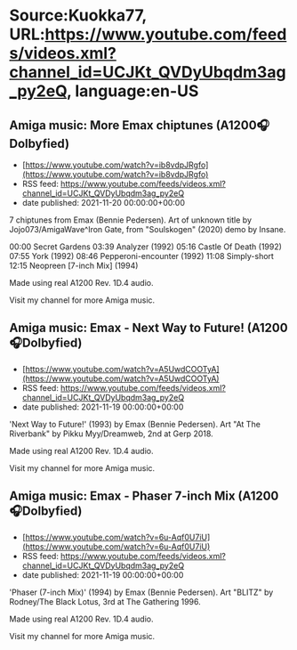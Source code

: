 # Source:Kuokka77, URL:https://www.youtube.com/feeds/videos.xml?channel_id=UCJKt_QVDyUbqdm3ag_py2eQ, language:en-US

## Amiga music: More Emax chiptunes (A1200🎧Dolbyfied)
 - [https://www.youtube.com/watch?v=ib8vdpJRgfo](https://www.youtube.com/watch?v=ib8vdpJRgfo)
 - RSS feed: https://www.youtube.com/feeds/videos.xml?channel_id=UCJKt_QVDyUbqdm3ag_py2eQ
 - date published: 2021-11-20 00:00:00+00:00

7 chiptunes from Emax (Bennie Pedersen). Art of unknown title by Jojo073/AmigaWave^Iron Gate, from "Soulskogen" (2020) demo by Insane.

00:00 Secret Gardens
03:39 Analyzer (1992)
05:16 Castle Of Death (1992)
07:55 York (1992)
08:46 Pepperoni-encounter (1992)
11:08 Simply-short
12:15 Neopreen [7-inch Mix] (1994)

Made using real A1200 Rev. 1D.4 audio.

Visit my channel for more Amiga music.

## Amiga music: Emax - Next Way to Future! (A1200🎧Dolbyfied)
 - [https://www.youtube.com/watch?v=A5UwdCOOTyA](https://www.youtube.com/watch?v=A5UwdCOOTyA)
 - RSS feed: https://www.youtube.com/feeds/videos.xml?channel_id=UCJKt_QVDyUbqdm3ag_py2eQ
 - date published: 2021-11-19 00:00:00+00:00

'Next Way to Future!' (1993) by Emax (Bennie Pedersen). Art "At The Riverbank" by Pikku Myy/Dreamweb, 2nd at Gerp 2018.

Made using real A1200 Rev. 1D.4 audio.

Visit my channel for more Amiga music.

## Amiga music: Emax - Phaser 7-inch Mix (A1200🎧Dolbyfied)
 - [https://www.youtube.com/watch?v=6u-Aqf0U7iU](https://www.youtube.com/watch?v=6u-Aqf0U7iU)
 - RSS feed: https://www.youtube.com/feeds/videos.xml?channel_id=UCJKt_QVDyUbqdm3ag_py2eQ
 - date published: 2021-11-19 00:00:00+00:00

'Phaser (7-inch Mix)' (1994) by Emax (Bennie Pedersen). Art "BLITZ" by Rodney/The Black Lotus, 3rd at The Gathering 1996.

Made using real A1200 Rev. 1D.4 audio.

Visit my channel for more Amiga music.

